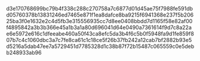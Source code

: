 d3e170768699bc79b4f338c288c270758a7c6877d01d45ae75f7988fe591dbd05760378b13831246ed7465e871f1ea8dafce8ba9215f6941368e237f5b20625ba3f0e1632e2c4d5fb3e315556935cc7d8ee0408bbdd7d1165f58e82af00f4895842a3b3b366e45a1b3a1a80d696041d64e0490a7361614f9d7c8a22ae6e5972e616c1dfeeabe460a50f43ca8efc5da3b4f6c5b0f5948fa9d1fe859f807b7c4c1060dbc3a7c7fe8ca61c1c18ce5f26b37fb242a12cab7bf2882b93e5d5216a5dab47ee7a5729451d7785328d1c38b87f72b15487c065559c0e5debb248933ab96
